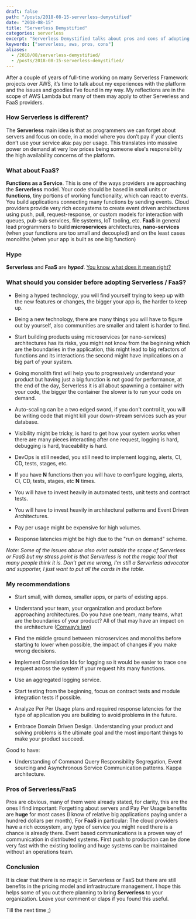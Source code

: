 ```yaml
--- 
draft: false
path: "/posts/2018-08-15-serverless-demystified"
date: "2018-08-15"
title: "Serverless Demystified"
categories: serverless
excerpt: "Serverless Demystified talks about pros and cons of adopting serverless technologies"
keywords: ["serverless, aws, pros, cons"]
aliases:
  - /2018/08/serverless-demystified/
  - /posts/2018-08-15-serverless-demystified/
---
```


After a couple of years of full-time working on many Serverless Framework projects over AWS, it’s time to talk about my experiences with the platform and the issues and goodies I’ve found in my way. My reflections are in the scope of AWS Lambda but many of them may apply to other Serverless and FaaS providers.

### How Serverless is different?

The **Serverless** main idea is that as programmers we can forget about servers and focus on code, in a model where you don’t pay if your clients don’t use your service aka: pay per usage. This translates into massive power on demand at very low prices being someone else's responsibility the high availability concerns of the platform.

### What about FaaS?

**Functions as a Service**. This is one of the ways providers are approaching the **Serverless** model. Your code should be based in small units or **functions**, tiny portions of working functionality, which can react to events. You build applications connecting many functions by sending events. Cloud providers provide very rich ecosystems to create event driven architectures using push, pull, request-response, or custom models for interaction with queues, pub-sub services, file systems, IoT tooling, etc. **FaaS** in general lead programmers to build **microservices** architectures, **nano-services** (when your functions are too small and decoupled) and on the least cases monoliths (when your app is built as one big function)

### Hype

**Serverless** and **FaaS** are ***hyped***. [You know what does it mean right?](https://www.gartner.com/en/research/methodologies/gartner-hype-cycle)

### **What should you consider before adopting Serverless / FaaS?**

* Being a hyped technology, you will find yourself trying to keep up with the new features or changes, the bigger your app is, the harder to keep up.

* Being a new technology, there are many things you will have to figure out by yourself, also communities are smaller and talent is harder to find.

* Start building products using microservices (or nano-services) architectures has its risks, you might not know from the beginning which are the boundaries in the application, this might lead to big refactors of functions and its interactions the second might have implications on a big part of your system.

* Going monolith first will help you to progressively understand your product but having just a big function is not good for performance, at the end of the day, Serverless it is all about spawning a container with your code, the bigger the container the slower is to run your code on demand.

* Auto-scaling can be a two edged sword, if you don't control it, you will be writing code that might kill your down-stream services such as your database.

* Visibility might be tricky, is hard to get how your system works when there are many pieces interacting after one request, logging is hard, debugging is hard, traceability is hard.

* DevOps is still needed, you still need to implement logging, alerts, CI, CD, tests, stages, etc.

* If you have **N** functions then you will have to configure logging, alerts, CI, CD, tests, stages, etc **N** times.

* You will have to invest heavily in automated tests, unit tests and contract tests.

* You will have to invest heavily in architectural patterns and Event Driven Architectures.

* Pay per usage might be expensive for high volumes.

* Response latencies might be high due to the "run on demand" scheme.

*Note: Some of the issues above also exist outside the scope of Serverless or FaaS but my stress point is that Serverless is not the magic tool that many people think it is. Don’t get me wrong, I’m still a Serverless advocator and supporter, I just want to put all the cards in the table.*

### My recommendations

* Start small, with demos, smaller apps, or parts of existing apps.

* Understand your team, your organization and product before approaching architectures. Do you have one team, many teams, what are the boundaries of your product? All of that may have an impact on the architecture ([Conway’s law](https://en.wikipedia.org/wiki/Conway%27s_law))

* Find the middle ground between microservices and monoliths before starting to lower when possible, the impact of changes if you make wrong decisions.

* Implement Correlation Ids for logging so it would be easier to trace one request across the system if your request hits many functions.

* Use an aggregated logging service.

* Start testing from the beginning, focus on contract tests and module integration tests if possible.

* Analyze Per Per Usage plans and required response latencies for the type of application you are building to avoid problems in the future.

* Embrace Domain Driven Design. Understanding your product and solving problems is the ultimate goal and the most important things to make your product succeed.

Good to have:

* Understanding of Command Query Responsibility Segregation, Event sourcing and Asynchronous Service Communication patterns. Kappa architecture.

### Pros of Serverless/FaaS

Pros are obvious, many of them were already stated, for clarity, this are the ones I find important: Forgetting about servers and Pay Per Usage benefits are **huge** for most cases (I know of relative big applications paying under a hundred dollars per month), For **FaaS** in particular: The cloud providers have a rich ecosystem, any type of service you might need there is a chance is already there. Event based communications is a proven way of communication in distributed systems. First push to production can be done very fast with the existing tooling and huge systems can be maintained without an operations team.

### Conclusion

It is clear that there is no magic in Serverless or FaaS but there are still benefits in the pricing model and infrastructure management. I hope this helps some of you out there planning to bring **Serverless** to your organization. Leave your comment or claps if you found this useful.

Till the next time ;)
